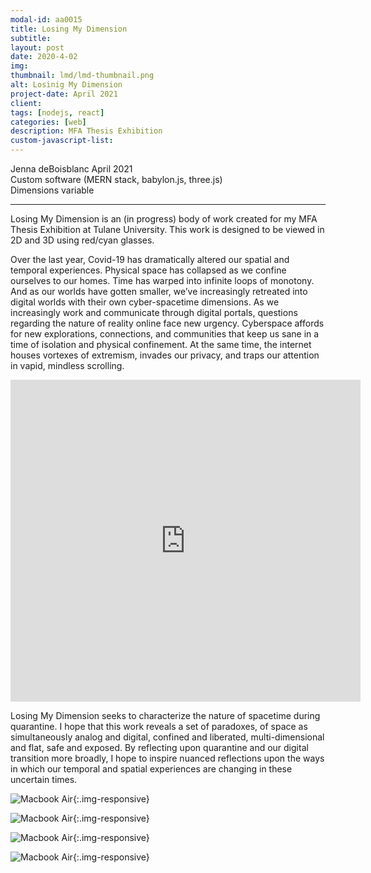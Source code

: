 ```yaml
---
modal-id: aa0015
title: Losing My Dimension
subtitle:
layout: post
date: 2020-4-02
img:
thumbnail: lmd/lmd-thumbnail.png
alt: Losinig My Dimension
project-date: April 2021
client: 
tags: [nodejs, react]
categories: [web]
description: MFA Thesis Exhibition
custom-javascript-list:
---
```


Jenna deBoisblanc
April 2021  
Custom software (MERN stack, babylon.js, three.js)   
Dimensions variable  

---

Losing My Dimension is an (in progress) body of work created for my MFA Thesis Exhibition at Tulane University. This work is designed to be viewed in 2D and 3D using red/cyan glasses.

Over the last year, Covid-19 has dramatically altered our spatial and temporal experiences.  Physical space has collapsed as we confine ourselves to our homes. Time has warped into infinite loops of monotony. And as our worlds have gotten smaller, we’ve increasingly retreated into digital worlds with their own cyber-spacetime dimensions. As we increasingly work and communicate through digital portals, questions regarding the nature of reality online face new urgency. Cyberspace affords for new explorations, connections, and communities that keep us sane in a time of isolation and physical confinement. At the same time, the internet houses vortexes of extremism, invades our privacy, and traps our attention in vapid, mindless scrolling. 
  
<div class="embed-responsive embed-responsive-16by9">
<iframe width="560" height="515" src="https://www.youtube.com/embed/xhFYYC_hlX8" frameborder="0" allow="autoplay; encrypted-media" allowfullscreen></iframe>
</div>

Losing My Dimension seeks to characterize the nature of spacetime during quarantine. I hope that this work reveals a set of paradoxes, of space as simultaneously analog and digital, confined and liberated, multi-dimensional and flat, safe and exposed. By reflecting upon quarantine and our digital transition more broadly, I hope to inspire nuanced reflections upon the ways in which our temporal and spatial experiences are changing in these uncertain times.
  

![Macbook Air]({{site.url}}/img/portfolio/lmd/1.png){:.img-responsive}

![Macbook Air]({{site.url}}/img/portfolio/lmd/5.png){:.img-responsive}

![Macbook Air]({{site.url}}/img/portfolio/lmd/2.png){:.img-responsive}

![Macbook Air]({{site.url}}/img/portfolio/lmd/3.png){:.img-responsive}
